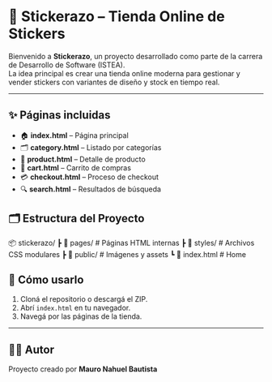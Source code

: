 # 🎨 Stickerazo – Tienda Online de Stickers

Bienvenido a **Stickerazo**, un proyecto desarrollado como parte de la carrera de Desarrollo de Software (ISTEA).  
La idea principal es crear una tienda online moderna para gestionar y vender stickers con variantes de diseño y stock en tiempo real.  

---

## ✨ Páginas incluidas

- 🏠 **index.html** – Página principal  
- 🗂️ **category.html** – Listado por categorías  
- 🎨 **product.html** – Detalle de producto  
- 🛒 **cart.html** – Carrito de compras  
- 💳 **checkout.html** – Proceso de checkout  
- 🔍 **search.html** – Resultados de búsqueda  

## 🗂️ Estructura del Proyecto

📦 stickerazo/
┣ 📂 pages/ # Páginas HTML internas
┣ 📂 styles/ # Archivos CSS modulares
┣ 📂 public/ # Imágenes y assets
┗ 📜 index.html # Home
## 🚀 Cómo usarlo

1. Cloná el repositorio o descargá el ZIP.  
2. Abrí `index.html` en tu navegador.  
3. Navegá por las páginas de la tienda.  

---

## 👨‍💻 Autor

Proyecto creado por **Mauro Nahuel Bautista**  
